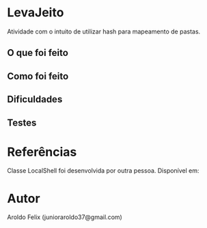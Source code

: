 <h1>LevaJeito</h1>
<p>Atividade com o intuito de utilizar hash para mapeamento de pastas.</p>

<h2>O que foi feito</h2>

<h2>Como foi feito</h2>

<h2>Dificuldades</h2>

<h2>Testes</h2>

<h1>Referências</h1>
<p>Classe LocalShell foi desenvolvida por outra pessoa. Disponível em: <https://www.devmedia.com.br/executando-shell-scripts-utilizando-java/26494></p>

<h1>Autor</h1>
<p>Aroldo Felix (junioraroldo37@gmail.com)</p>
